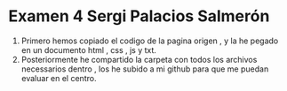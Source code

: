 # Examen 4 Sergi Palacios Salmerón
1. Primero hemos copiado el codigo de la pagina origen , y la he pegado en un documento html , css , js y txt.
2. Posteriormente he compartido la carpeta con todos los archivos necessarios dentro , los he subido a mi github para que me puedan evaluar en el centro.